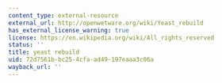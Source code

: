 ```yaml
---
content_type: external-resource
external_url: http://openwetware.org/wiki/Yeast_rebuild
has_external_license_warning: true
license: https://en.wikipedia.org/wiki/All_rights_reserved
status: ''
title: yeast rebuild
uid: 72d7561b-bc25-4cfa-ad49-197eaaa3c06a
wayback_url: ''
---
```

